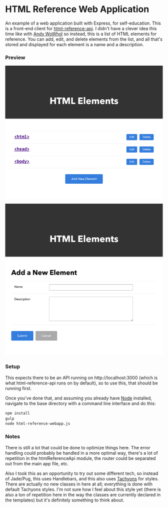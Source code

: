 # HTML Reference Web Application

An example of a web application built with Express, for self-education. This is a front-end client for
[html-reference-api](https://github.com/stevecochrane/html-reference-api). I didn't have a clever idea this
time like with [Andy WoWhol](https://github.com/stevecochrane/andy-wowhol) so instead, this is a list of
HTML elements for reference. You can add, edit, and delete elements from the list, and all that's stored and displayed
for each element is a name and a description.

### Preview

![Home](/static/images/preview-home.png?raw=true)

![Add a New Element](/static/images/preview-add.png?raw=true)

### Setup

This expects there to be an API running on http://localhost:3000 (which is what html-reference-api runs on by
default), so to use this, that should be running first.

Once you've done that, and assuming you already have [Node](https://nodejs.org/) installed, navigate to the base
directory with a command line interface and do this:

```bash
npm install
gulp
node html-reference-webapp.js
```

### Notes

There is still a lot that could be done to optimize things here. The error handling could probably be handled in a more
optimal way, there's a lot of repetition in the htmlReferenceApi module, the router could be separated out from the main
app file, etc.

Also I took this as an opportunity to try out some different tech, so instead of Jade/Pug, this uses Handlebars, and
this also uses [Tachyons](http://tachyons.io/) for styles. There are actually no new classes in here at all;
everything is done with default Tachyons styles. I'm not sure how I feel about this style yet (there is also a ton of
repetition here in the way the classes are currently declared in the templates) but it's definitely something to
think about.
